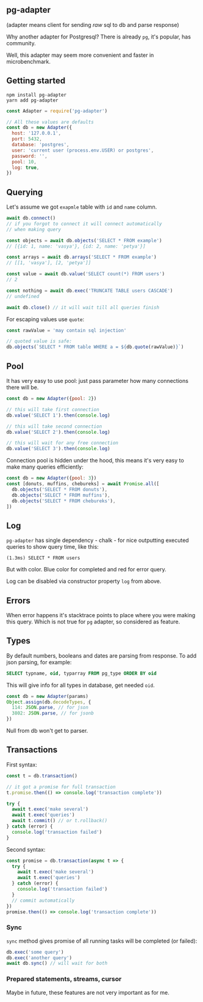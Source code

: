 ## pg-adapter

(adapter means client for sending *raw* sql to db and parse response)

Why another adapter for Postgresql?
There is already `pg`, it's popular, has community. 

Well, this adapter may seem more convenient and faster in microbenchmark.

## Getting started
```
npm install pg-adapter
yarn add pg-adapter
```
```js
const Adapter = require('pg-adapter')

// All these values are defaults
const db = new Adapter({
  host: '127.0.0.1',
  port: 5432,
  database: 'postgres',
  user: 'current user (process.env.USER) or postgres',
  password: '',
  pool: 10,
  log: true,
})
```

## Querying

Let's assume we got `exapmle` table with `id` and `name` column.

```js
await db.connect()
// if you forgot to connect it will connect automatically
// when making query

const objects = await db.objects('SELECT * FROM example')
// [{id: 1, name: 'vasya'}, {id: 2, name: 'petya'}]

const arrays = await db.arrays('SELECT * FROM example')
// [[1, 'vasya'], [2, 'petya']]

const value = await db.value('SELECT count(*) FROM users')
// 2

const nothing = await db.exec('TRUNCATE TABLE users CASCADE')
// undefined

await db.close() // it will wait till all queries finish
```

For escaping values use `quote`:

```js
const rawValue = 'may contain sql injection'

// quoted value is safe:
db.objects(`SELECT * FROM table WHERE a = ${db.quote(rawValue)}`)
```

## Pool

It has very easy to use pool:
just pass parameter how many connections there will be.

```js
const db = new Adapter({pool: 2})

// this will take first connection
db.value('SELECT 1').then(console.log)

// this will take second connection
db.value('SELECT 2').then(console.log)

// this will wait for any free connection
db.value('SELECT 3').then(console.log)
```

Connection pool is hidden under the hood,
this means it's very easy to make many queries efficiently:

```js
const db = new Adapter({pool: 3})
const [donuts, muffins, chebureks] = await Promise.all([
  db.objects('SELECT * FROM donuts'),
  db.objects('SELECT * FROM muffins'),
  db.objects('SELECT * FROM chebureks'),
])
```

## Log

`pg-adapter` has single dependency - chalk -
for nice outputting executed queries to show query time, like this:

```
(1.3ms) SELECT * FROM users
```

But with color. Blue color for completed and red for error query.

Log can be disabled via constructor property `log` from above.

## Errors

When error happens it's stacktrace points to place where you were making this query.
Which is not true for `pg` adapter, so considered as feature.

## Types

By default numbers, booleans and dates are parsing from response.
To add json parsing, for example:

```sql
SELECT typname, oid, typarray FROM pg_type ORDER BY oid
```

This will give info for all types in database, get needed `oid`.

```js
const db = new Adapter(params)
Object.assign(db.decodeTypes, {
  114: JSON.parse, // for json
  3802: JSON.parse, // for jsonb
})
```

Null from db won't get to parser.

## Transactions

First syntax:

```js
const t = db.transaction()

// it got a promise for full transaction
t.promise.then(() => console.log('transaction complete'))

try {
  await t.exec('make several')
  await t.exec('queries')
  await t.commit() // or t.rollback()
} catch (error) {
  console.log('transaction failed')
}
```

Second syntax:

```js
const promise = db.transaction(async t => {
  try {
    await t.exec('make several')
    await t.exec('queries')
  } catch (error) {
    console.log('transaction failed')
  }
  // commit automatically
})
promise.then(() => console.log('transaction complete'))
```

### Sync

`sync` method gives promise of all running tasks will be completed (or failed):

```js
db.exec('some query')
db.exec('another query')
await db.sync() // will wait for both
```

### Prepared statements, streams, cursor

Maybe in future, these features are not very important as for me.
